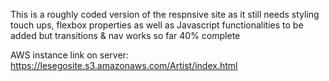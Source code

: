 This is a roughly coded version of the respnsive site as it still needs styling touch ups, flexbox properties as well as Javascript functionalities to be added
 but transitions & nav works so far 40% complete

 AWS instance link on server: https://lesegosite.s3.amazonaws.com/Artist/index.html
